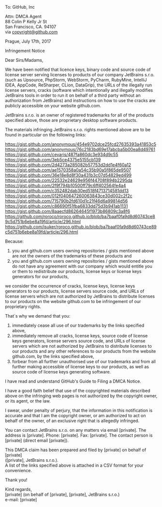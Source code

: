 To: GitHub, Inc  

Attn: DMCA Agent  
88 Colin P Kelly Jr St  
San Francisco, CA. 94107  
via copyright@github.com  

Prague, July 17th, 2017  

Infringement Notice  

Dear Sirs/Madams,  

We have been notified that licence keys, binary code and source code of license server serving licenses to products of our company JetBrains s.r.o. (such as
Upsource, PhpStorm, WebStorm, PyCharm, RubyMine, IntelliJ IDEA, AppCode, ReSharper, CLion, DataGrip), the URLs of the illegally run license servers,
cracks (software which intentionally and illegally modifies JetBrains tools in order to run it on behalf of a third party without an authorization from JetBrains)
and instructions on how to use the cracks are publicly accessible on your website github.com.

JetBrains s.r.o. is an owner of registered trademarks for all of the products specified above, those are proprietary desktop software products.

The materials infringing JetBrains s.r.o. rights mentioned above are to be found in particular on the following links:

https://gist.github.com/anonymous/454e9702dce25fcd27635393a41853c5  
https://gist.github.com/anonymous/76c2183bd69e17abcba5b00ea8d49761   
https://gist.github.com/cevaris/487fa860dc3e934d9c55  
https://gist.github.com/3eb5ce4375e5155cb139  
https://gist.github.com/2d4273a285082b57753d2dd1e4f60a12  
https://gist.github.com/ae1570358a0a54c35b90a5f865de9507  
https://gist.github.com/36e18e8d8f30a431b3c07d54829ed499  
https://gist.github.com/22532e24629e956f44708f894b2295da  
https://gist.github.com/2f9f794b10500ff79c6ff402564fe4a4  
https://gist.github.com/c352482dab30ed518f4713714581dd13  
https://gist.github.com/012f040647260063843ce30d002c2f2c  
https://gist.github.com/715790b2fd610d1c21f46d6a99814d56  
https://gist.github.com/c86690f51fba6833dd75d3b941ab1131  
https://gist.github.com/8aaecfd86264645f1973b86809c3a8f6  
https://github.com/roroco/roroco.github.io/blob/ba7baaf0fa9d8d60743ce89c5d751b6ebe8a19fd/article/296.html  
https://github.com/isuker/roroco.github.io/blob/ba7baaf0fa9d8d60743ce89c5d751b6ebe8a19fd/article/296.html  

Because:
1) you and github.com users owning repositories / gists mentioned above are not the owners of the
trademarks of these products and  
2) you and github.com users owning repositories / gists mentioned above do not have any agreement
with our company which would entitle you or them to redistribute our products, license keys or
license keys generators for our products,  

we consider the occurrence of cracks, license keys, license keys generators to our products, license servers
source code, and URLs of license servers which are not authorized by JetBrains to distribute
licenses to our products on the website github.com to be infringement of our proprietary rights.

That´s why we demand that you:  
1) immediately cease all use of our trademarks by the links specified above,  
2) immediately remove all cracks, license keys, source code of license keys generators, license servers
source code, and URLs of license servers which are not authorized by JetBrains to distribute
licenses to our products and any other references to our products from the website github.com, by
the links specified above,  
3) forbear from all further unauthorised use of our trademarks and from all further making
accessible of license keys to our products, as well as source code of license keys generating software.  

I have read and understand GitHub's Guide to Filing a DMCA Notice.  

I have a good faith belief that use of the copyrighted materials described above on the infringing
web pages is not authorized by the copyright owner, or its agent, or the law.  

I swear, under penalty of perjury, that the information in this notification is accurate and that I
am the copyright owner, or am authorized to act on behalf of the owner, of an exclusive right that
is allegedly infringed.    

You can contact JetBrains s.r.o. on any matters via email [private]. The address is [private]. Phone: [private]. Fax: [private]. The contact person is [private] (direct email [private]).  

This DMCA claim has been prepared and filed by [private] on behalf of [private]  
([private], JetBrains s.r.o.).  
A list of the links specified above is attached in a CSV format for your convenience.

Thank you!

Kind regards,  
[private] (on behalf of [private], [private], JetBrains s.r.o.)  
e-mail: [private]
